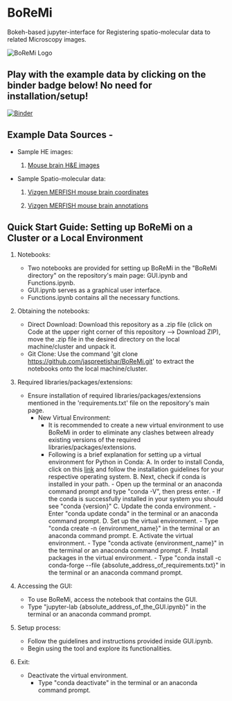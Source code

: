 # BoReMi
Bokeh-based jupyter-interface for Registering spatio-molecular data to related Microscopy images.

![BoReMi Logo](https://user-images.githubusercontent.com/103258471/197501791-dc7997a2-9e4e-44e9-ba6e-17af6dd57130.jpg)

## Play with the example data by clicking on the binder badge below! No need for installation/setup!

[![Binder](https://mybinder.org/badge_logo.svg)](https://mybinder.org/v2/gh/jaspreetishar/BoReMi/main?urlpath=/lab/tree/Binder/GUI.ipynb)


## Example Data Sources -

- Sample HE images:

  1. [Mouse brain H&E images](https://mouse.brain-map.org/experiment/siv?id=100142143&imageId=102162242&imageType=atlas&initImage=atlas&showSubImage=y&contrast=0.5,0.5,0,255,4)

- Sample Spatio-molecular data:

  1. [Vizgen MERFISH mouse brain coordinates](https://storage.cloud.google.com/public-datasets-vizgen-merfish/datasets/mouse_brain_map/BrainReceptorShowcase/Slice2/Replicate1/cell_metadata_S2R1.csv)

  2. [Vizgen MERFISH mouse brain annotations](https://colab.research.google.com/drive/1OxJRO19cPsDW0JGAh4tLJjgOl7EMxQbP?usp=sharing&__hstc=30510752.4cb8d6b89fad2fa65d62bdaf607b6668.1649443550209.1649443550209.1649443550209.1&__hssc=30510752.10.1649443550210&__hsfp=2047326768&hsCtaTracking=070f4af1-2595-44c8-9779-4da89d538482%7Cf4313de5-25c4-4677-9fd6-82cf71d4fdc4#scrollTo=SDqqXPqBHpvx)


## Quick Start Guide: Setting up BoReMi on a Cluster or a Local Environment

1. Notebooks:
   - Two notebooks are provided for setting up BoReMi in the "BoReMi directory" on the repository's main page: GUI.ipynb and Functions.ipynb.
   - GUI.ipynb serves as a graphical user interface.
   - Functions.ipynb contains all the necessary functions.
  
2. Obtaining the notebooks:
   - Direct Download: Download this repository as a .zip file (click on Code at the upper right corner of this repository --> Download ZIP), move the .zip file in the   desired directory on the local machine/cluster and unpack it. 
   - Git Clone: Use the command 'git clone https://github.com/jaspreetishar/BoReMi.git' to extract the notebooks onto the local machine/cluster.

3. Required libraries/packages/extensions:
   - Ensure installation of required libraries/packages/extensions mentioned in the 'requirements.txt' file on the repository's main page.
     - New Virtual Environment:
       - It is recommended to create a new virtual environment to use BoReMi in order to eliminate any clashes between already existing versions of the required libraries/packages/extensions.
       - Following is a brief explanation for setting up a virtual environment for Python in Conda:
           A. In order to install Conda, click on this [link](https://docs.conda.io/en/latest/miniconda.html) and follow the installation guidelines for your respective operating system.
           B. Next, check if conda is installed in your path.
              - Open up the terminal or an anaconda command prompt and type "conda -V", then press enter.
              - If the conda is successfully installed in your system you should see "conda {version}"
           C. Update the conda environment.
              - Enter "conda update conda" in the terminal or an anaconda command prompt.
           D. Set up the virtual environment.
              - Type "conda create -n {environment_name}" in the terminal or an anaconda command prompt.
           E. Activate the virtual environment.
              - Type "conda activate {environment_name}" in the terminal or an anaconda command prompt.
           F. Install packages in the virtual environment.
              - Type "conda install -c conda-forge --file {absolute_address_of_requirements.txt}" in the terminal or an anaconda command prompt.

4. Accessing the GUI:
   - To use BoReMi, access the notebook that contains the GUI.
   - Type "jupyter-lab {absolute_address_of_the_GUI.ipynb}" in the terminal or an anaconda command prompt.

5. Setup process:
   - Follow the guidelines and instructions provided inside GUI.ipynb.
   - Begin using the tool and explore its functionalities.

6. Exit:
   - Deactivate the virtual environment.
     - Type "conda deactivate" in the terminal or an anaconda command prompt.
